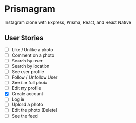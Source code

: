 # Prismagram

Instagram clone with Express, Prisma, React, and React Native

## User Stories

- [ ] Like / Unlike a photo
- [ ] Comment on a photo
- [ ] Search by user
- [ ] Search by location
- [ ] See user profile
- [ ] Follow / Unfollow User
- [ ] See the full photo
- [ ] Edit my profile
- [x] Create account
- [ ] Log in
- [ ] Upload a photo
- [ ] Edit the photo (Delete)
- [ ] See the feed
